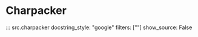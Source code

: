 Charpacker
==========

::: src.charpacker
    docstring_style: "google"
    filters: [""]
    show_source: False